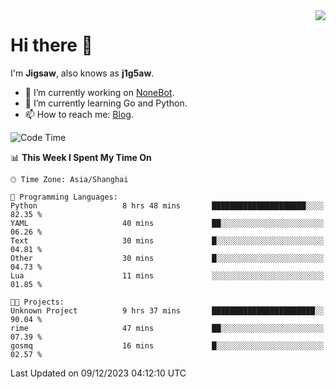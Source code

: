 <a href="#">
  <img align="right" src="https://github-readme-stats.vercel.app/api?username=j1g5awi&count_private=true&show_icons=true&title_color=80070B&text_color=B3B3B3&bg_color=212121&icon_color=80070B" />
</a>

# Hi there 👋

I'm **Jigsaw**, also knows as **j1g5aw**.

- 🔭 I’m currently working on [NoneBot](https://github.com/nonebot).
- 🌱 I’m currently learning Go and Python.
- 📫 How to reach me: [Blog](https://blog.maddestroyer.xyz/).

<!--START_SECTION:waka-->
![Code Time](http://img.shields.io/badge/Code%20Time-1%2C323%20hrs%2036%20mins-blue)

📊 **This Week I Spent My Time On** 

```text
🕑︎ Time Zone: Asia/Shanghai

💬 Programming Languages: 
Python                   8 hrs 48 mins       █████████████████████░░░░   82.35 % 
YAML                     40 mins             ██░░░░░░░░░░░░░░░░░░░░░░░   06.26 % 
Text                     30 mins             █░░░░░░░░░░░░░░░░░░░░░░░░   04.81 % 
Other                    30 mins             █░░░░░░░░░░░░░░░░░░░░░░░░   04.73 % 
Lua                      11 mins             ░░░░░░░░░░░░░░░░░░░░░░░░░   01.85 % 

🐱‍💻 Projects: 
Unknown Project          9 hrs 37 mins       ███████████████████████░░   90.04 % 
rime                     47 mins             ██░░░░░░░░░░░░░░░░░░░░░░░   07.39 % 
gosmq                    16 mins             █░░░░░░░░░░░░░░░░░░░░░░░░   02.57 % 
```


 Last Updated on 09/12/2023 04:12:10 UTC
<!--END_SECTION:waka-->
